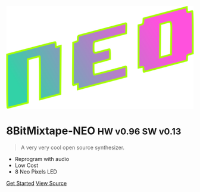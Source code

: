 <!-- _coverpage.md -->

![logo](images/logo/neo_logo.svg)

# 8BitMixtape-NEO <small>HW v0.96 SW v0.13</small>

> A very very cool open source synthesizer.

- Reprogram with audio
- Low Cost
- 8 Neo Pixels LED


[Get Started](home)
[View Source](https://github.com/8BitMixtape/8Bit-Mixtape-NEO)